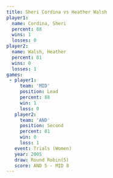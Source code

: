 ```yaml
---
title: Sheri Cordina vs Heather Walsh
player1:              
  name: Cordina, Sheri
  percent: 88         
  wins: 1             
  losses: 0           
player2:              
  name: Walsh, Heather
  percent: 81         
  wins: 0             
  losses: 1           
games:
 - player1:        
     team: 'MID'   
     position: Lead
     percent: 88   
     win: 1        
     loss: 0       
   player2:          
     team: 'AND'     
     position: Second
     percent: 81     
     win: 0          
     loss: 1         
   event: Trials (Women)
   year: 2005           
   draw: Round Robin(5) 
   score: AND 5 - MID 8 
---
```

